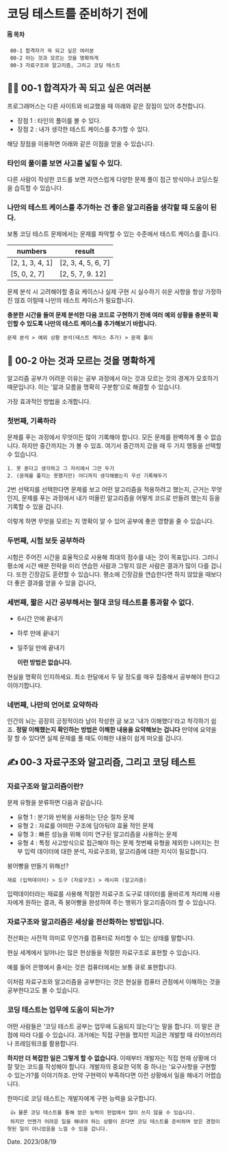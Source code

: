 # 코딩 테스트를 준비하기 전에

**🗒️ 목차**

```
 00-1 합격자가 꼭 되고 싶은 여러분
 00-2 아는 것과 모르는 것을 명확하게
 00-3 자료구조와 알고리즘, 그리고 코딩 테스트
```

## 🧑‍💻 00-1 합격자가 꼭 되고 싶은 여러분

프로그래머스는 다른 사이트와 비교했을 때 아래와 같은 장점이 있어 추천합니다.

- 장점 1 : 타인의 풀이를 볼 수 있다.
- 장점 2 : 내가 생각한 테스트 케이스를 추가할 수 있다.

해당 장점을 이용하면 아래와 같은 이점을 얻을 수 있습니다.

### 타인의 풀이를 보면 사고를 넓힐 수 있다.

다른 사람이 작성한 코드를 보면 자연스럽게 다양한 문제 풀이 접근 방식이나 코딩스킬을 습득할 수 있습니다.

### 나만의 테스트 케이스를 추가하는 건 좋은 알고리즘을 생각할 때 도움이 된다.

보통 코딩 테스트 문제에서는 문제를 파악할 수 있는 수준에서 테스트 케이스를 줍니다.

| numbers         | result             |
| --------------- | ------------------ |
| [2, 1, 3, 4, 1] | [2, 3, 4, 5, 6, 7] |
| [5, 0, 2, 7]    | [2, 5, 7, 9. 12]   |

문제 분석 시 고려해야할 중요 케이스나 실제 구현 시 실수하기 쉬운 사항을 항상 가정하진 않죠
이럴때 나만의 테스트 케이스가 필요합니다.

**충분한 시간을 들여 문제 분석한 다음 코드로 구현하기 전에 여러 예외 상황을 충분히 확인할 수 있도록 나만의 테스트 케이스를 추가해보기 바랍니다.**

```
문제 분석 > 예외 상황 분석(테스트 케이스 추가) > 문제 풀이
```

## 📐 00-2 아는 것과 모르는 것을 명확하게

알고리즘 공부가 어려운 이유는 공부 과정에서 아는 것과 모르는 것의 경계가 모호하기 때문입니다.
이는 '앎과 모름을 명확히 구분함'으로 해결할 수 있습니다.

가장 효과적인 방법을 소개합니다.

### 첫번째, 기록하라

문제를 푸는 과정에서 무엇이든 많이 기록해야 합니다. 모든 문제를 완벽하게 풀 수 없습니다.
하지만 중간까지는 가 볼 수 있죠. 여기서 중간까지 갔을 때 두 가지 행동을 선택할 수 있습니다.

```
1. 못 푼다고 생각하고 그 자리에서 그만 두기
2. (문제를 풀지는 못했지만) 어디까지 생각해봤는지 우선 기록해두기
```

2번 선택지를 선택한다면 문제를 보고 어떤 알고리즘을 적용하려고 했는지, 근거는 무엇인지, 문제를 푸는 과정에서 내가 떠올린 알고리즘을 어떻게 코드로 만들려 했는지 등을 기록할 수 있을 겁니다.

이렇게 하면 무엇을 모르는 지 명확이 알 수 있어 공부에 좋은 영향을 줄 수 있습니다.

### 두번째, 시험 보듯 공부하라

시험은 주어진 시간을 효율적으로 사용해 최대의 점수를 내는 것이 목표입니다.
그러니 평소에 시간 배분 전략을 미리 연습한 사람과 그렇지 않은 사람은 결과가 많이 다를 겁니다.
또한 긴장감도 훈련할 수 있습니다. 평소에 긴장감을 연습한다면 하지 않았을 때보다 더 좋은 결과를 얻을 수 있을 겁니다,

### 세번째, 짧은 시간 공부해서는 절대 코딩 테스트를 통과할 수 없다.

- 6시간 안에 끝내기
- 하루 만에 끝내기
- 일주일 만에 끝내기

  **이런 방법은 없습니다.**

현실을 명확히 인지하세요. 최소 한달에서 두 달 정도를 매우 집중해서 공부해야 한다고 이야기합니다.

### 네번째, 나만의 언어로 요약하라

인간의 뇌는 굉장히 긍정적이라 남이 작성한 글 보고 '내가 이해했다'라고 착각하기 쉽죠.
**정말 이해했는지 확인하는 방법은 이해한 내용을 요약해보는 겁니다**
만약에 요약을 잘 할 수 있다면 실제 문제를 풀 때도 이해한 내용이 쉽게 떠오를 겁니다.

## ✍️ 00-3 자료구조와 알고리즘, 그리고 코딩 테스트

### 자료구조와 알고리즘이란?

문제 유형을 분류하면 다음과 같습니다.

- 유형 1 : 분기와 반복을 사용하는 단순 절차 문제
- 유형 2 : 자료를 어떠한 구조에 담아둬야 효율 적인 문제
- 유형 3 : 빠른 성능을 위해 이미 연구된 알고리즘을 사용하는 문제
- 유형 4 : 특정 사고방식으로 접근해야 하는 문제
  첫번째 유형을 제외한 나머지는 전부 입력 데이터에 대한 분석, 자료구조와, 알고리즘에 대한 지식이 필요합니다.

붕어빵을 만들기 위해선?

```
재료 (입력데이터) > 도구 (자료구조) > 레시피 (알고리즘)
```

입력데이터라는 재료를 사용해 적절한 자료구조 도구로 데이터를 올바르게 처리해 사용자에게 원하는 결과,
즉 붕어빵을 완성하여 주는 행위가 알고리즘이라 할 수 있습니다.

### 자료구조와 알고리즘은 세상을 전산화하는 방법입니다.

전산화는 사전적 의미로 무언가를 컴퓨터로 처리할 수 있는 상태를 말합니다.

현실 세계에서 일어나는 많은 현상들을 적절한 자료구조로 표현할 수 있습니다.

예를 들어 은행에서 줄서는 것은 컴퓨터에서는 보통 큐로 표현합니다.

이처럼 자료구조와 알고리즘을 공부한다는 것은 현실을 컴퓨터 관점에서 이해하는 것을 공부한다고도 볼 수 있습니다.

### 코딩 테스트는 업무에 도움이 되는가?

어떤 사람들은 '코딩 테스트 공부는 업무에 도움되지 않는다'는 말을 합니다.
이 말은 관점에 따라 다를 수 있습니다. 과거에는 직접 구현을 했지만 지금은 개발할 때 라이브러리나 프레임워크를 활용합니다.

**하지만 더 복잡한 일은 그렇게 할 수 없습니다.**
이때부터 개발자는 직접 현재 상황에 더 잘 맞는 코드를 작성해야 합니다.
개발자의 중요한 덕목 중 하나는 '요구사항을 구현할 수 있는가?를 이야기하죠.
만약 구현력이 부족하다면 이런 상황에서 일을 해내기 어렵습니다.

한마디로 코딩 테스트는 개발자에게 구현 능력을 요구합니다.

```
 👍 물론 코딩 테스트를 통해 얻은 능력이 현업에서 많이 쓰지 않을 수 있습니다.
 하지만 언젠가 어려운 일을 해내야 하는 상황이 온다면 코딩 테스트를 준비하며 얻은 경험이 헛된 일이 아니었음을 느낄 수 있을 겁니다.
```

Date. 2023/08/19
